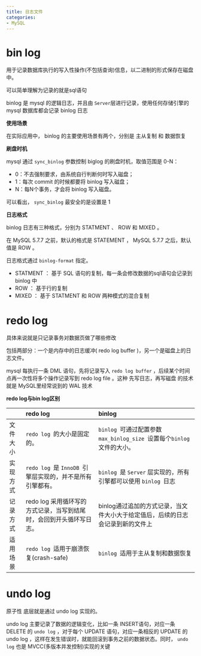 ```yaml
---
title: 日志文件
categories: 
- MySQL
---
```


# bin log

用于记录数据库执行的写入性操作(不包括查询)信息，以二进制的形式保存在磁盘中。

可以简单理解为记录的就是sql语句

binlog 是 mysql 的逻辑日志，并且由 `Server`层进行记录，使用任何存储引擎的 mysql 数据库都会记录 binlog 日志

**使用场景**

在实际应用中， binlog 的主要使用场景有两个，分别是 主从复制 和 数据恢复

**刷盘时机**

mysql 通过 `sync_binlog` 参数控制 biglog 的刷盘时机，取值范围是 0-N：

- 0：不去强制要求，由系统自行判断何时写入磁盘；
- 1：每次 commit 的时候都要将 binlog 写入磁盘；
- N：每N个事务，才会将 binlog 写入磁盘。

可以看出， `sync_binlog` 最安全的是设置是 1

**日志格式**

binlog 日志有三种格式，分别为 STATMENT 、 ROW 和 MIXED 。

在 MySQL 5.7.7 之前，默认的格式是 STATEMENT ， MySQL 5.7.7 之后，默认值是 ROW 。

日志格式通过 `binlog-format` 指定。

- STATMENT ： 基于 SQL 语句的复制，每一条会修改数据的sql语句会记录到 binlog 中
- ROW ： 基于行的复制
- MIXED ： 基于 STATMENT 和 ROW 两种模式的混合复制

# redo log

具体来说就是只记录事务对数据页做了哪些修改

包括两部分：一个是内存中的日志缓冲( redo log buffer )，另一个是磁盘上的日志文件。

mysql 每执行一条 DML 语句，先将记录写入 `redo log buffer` ，后续某个时间点再一次性将多个操作记录写到 redo log file 。这种 先写日志，再写磁盘 的技术就是 MySQL里经常说到的 WAL 技术

**redo log与bin log区别**

|          | redo log                                                     | binlog                                                       |
| :------- | :----------------------------------------------------------- | :----------------------------------------------------------- |
| 文件大小 | `redo log `的大小是固定的。                                  | `binlog `可通过配置参数 `max_binlog_size `设置每个`binlog`文件的大小。 |
| 实现方式 | `redo log `是 `InnoDB `引擎层实现的，并不是所有引擎都有。    | `binlog `是 `Server` 层实现的，所有引擎都可以使用 `binlog `日志 |
| 记录方式 | redo log 采用循环写的方式记录，当写到结尾时，会回到开头循环写日志。 | binlog通过追加的方式记录，当文件大小大于给定值后，后续的日志会记录到新的文件上 |
| 适用场景 | `redo log `适用于崩溃恢复(crash-safe)                        | `binlog `适用于主从复制和数据恢复                            |

# undo log

原子性 底层就是通过 undo log 实现的。

undo log 主要记录了数据的逻辑变化，比如一条 INSERT语句，对应一条 DELETE 的 `undo log` ，对于每个 UPDATE 语句，对应一条相反的 UPDATE 的 undo log ，这样在发生错误时，就能回滚到事务之前的数据状态。同时， `undo log` 也是 MVCC(多版本并发控制)实现的关键